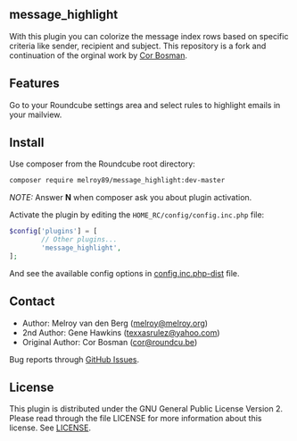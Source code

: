 ## message_highlight

With this plugin you can colorize the message index rows based on specific criteria like sender, recipient and subject. This repository is a fork and continuation of the orginal work by [Cor Bosman](https://github.com/corbosman/message_highlight).

## Features

Go to your Roundcube settings area and select rules to highlight emails in your mailview.

## Install

Use composer from the Roundcube root directory:

```sh
composer require melroy89/message_highlight:dev-master
```

_NOTE:_ Answer **N** when composer ask you about plugin activation.

Activate the plugin by editing the `HOME_RC/config/config.inc.php` file:

```php
$config['plugins'] = [
        // Other plugins...
        'message_highlight',
];
```

And see the available config options in [config.inc.php-dist](./config.inc.php-dist) file.

## Contact

- Author: Melroy van den Berg (melroy@melroy.org)
- 2nd Author: Gene Hawkins (texxasrulez@yahoo.com)  
- Original Author: Cor Bosman (cor@roundcu.be)

Bug reports through [GitHub Issues](https://github.com/melroy89/message_highlight/issues).

## License

This plugin is distributed under the GNU General Public License Version 2.
Please read through the file LICENSE for more information about this license. See [LICENSE](./LICENSE).
